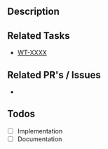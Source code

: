 ## Description

## Related Tasks

* [WT-XXXX]()

## Related PR's / Issues

* 

## Todos

- [ ] Implementation
- [ ] Documentation
